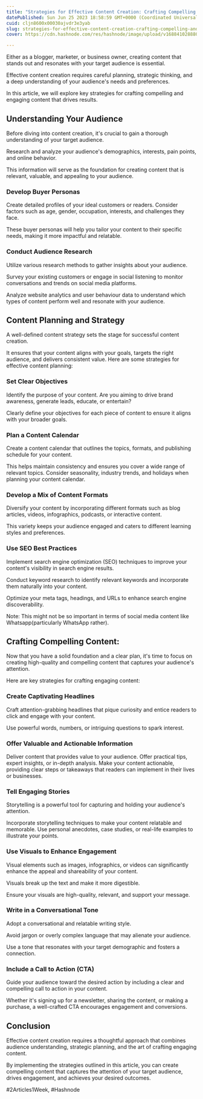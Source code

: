 ```yaml
---
title: "Strategies for Effective Content Creation: Crafting Compelling and Engaging Content"
datePublished: Sun Jun 25 2023 18:58:59 GMT+0000 (Coordinated Universal Time)
cuid: cljn8600x00030ajvdr3e3yab
slug: strategies-for-effective-content-creation-crafting-compelling-and-engaging-content
cover: https://cdn.hashnode.com/res/hashnode/image/upload/v1688410288802/c1e32121-581f-4588-81c6-c1d82d5a2699.png

---
```


Either as a blogger, marketer, or business owner, creating content that stands out and resonates with your target audience is essential.

Effective content creation requires careful planning, strategic thinking, and a deep understanding of your audience's needs and preferences.

In this article, we will explore key strategies for crafting compelling and engaging content that drives results.

## Understanding Your Audience

Before diving into content creation, it's crucial to gain a thorough understanding of your target audience.

Research and analyze your audience's demographics, interests, pain points, and online behavior.

This information will serve as the foundation for creating content that is relevant, valuable, and appealing to your audience.

### Develop Buyer Personas

Create detailed profiles of your ideal customers or readers. Consider factors such as age, gender, occupation, interests, and challenges they face.

These buyer personas will help you tailor your content to their specific needs, making it more impactful and relatable.

### Conduct Audience Research

Utilize various research methods to gather insights about your audience.

Survey your existing customers or engage in social listening to monitor conversations and trends on social media platforms.

Analyze website analytics and user behaviour data to understand which types of content perform well and resonate with your audience.

## Content Planning and Strategy

A well-defined content strategy sets the stage for successful content creation.

It ensures that your content aligns with your goals, targets the right audience, and delivers consistent value. Here are some strategies for effective content planning:

### Set Clear Objectives

Identify the purpose of your content. Are you aiming to drive brand awareness, generate leads, educate, or entertain?

Clearly define your objectives for each piece of content to ensure it aligns with your broader goals.

### Plan a Content Calendar

Create a content calendar that outlines the topics, formats, and publishing schedule for your content.

This helps maintain consistency and ensures you cover a wide range of relevant topics. Consider seasonality, industry trends, and holidays when planning your content calendar.

### Develop a Mix of Content Formats

Diversify your content by incorporating different formats such as blog articles, videos, infographics, podcasts, or interactive content.

This variety keeps your audience engaged and caters to different learning styles and preferences.

### Use SEO Best Practices

Implement search engine optimization (SEO) techniques to improve your content's visibility in search engine results.

Conduct keyword research to identify relevant keywords and incorporate them naturally into your content.

Optimize your meta tags, headings, and URLs to enhance search engine discoverability.

Note: This might not be so important in terms of social media content like Whatsapp(particularly WhatsApp rather).

## Crafting Compelling Content:

Now that you have a solid foundation and a clear plan, it's time to focus on creating high-quality and compelling content that captures your audience's attention.

Here are key strategies for crafting engaging content:

### Create Captivating Headlines

Craft attention-grabbing headlines that pique curiosity and entice readers to click and engage with your content.

Use powerful words, numbers, or intriguing questions to spark interest.

### Offer Valuable and Actionable Information

Deliver content that provides value to your audience. Offer practical tips, expert insights, or in-depth analysis. Make your content actionable, providing clear steps or takeaways that readers can implement in their lives or businesses.

### Tell Engaging Stories

Storytelling is a powerful tool for capturing and holding your audience's attention.

Incorporate storytelling techniques to make your content relatable and memorable. Use personal anecdotes, case studies, or real-life examples to illustrate your points.

### Use Visuals to Enhance Engagement

Visual elements such as images, infographics, or videos can significantly enhance the appeal and shareability of your content.

Visuals break up the text and make it more digestible.

Ensure your visuals are high-quality, relevant, and support your message.

### Write in a Conversational Tone

Adopt a conversational and relatable writing style.

Avoid jargon or overly complex language that may alienate your audience.

Use a tone that resonates with your target demographic and fosters a connection.

### Include a Call to Action (CTA)

Guide your audience toward the desired action by including a clear and compelling call to action in your content.

Whether it's signing up for a newsletter, sharing the content, or making a purchase, a well-crafted CTA encourages engagement and conversions.

## Conclusion

Effective content creation requires a thoughtful approach that combines audience understanding, strategic planning, and the art of crafting engaging content.

By implementing the strategies outlined in this article, you can create compelling content that captures the attention of your target audience, drives engagement, and achieves your desired outcomes.

#2Articles1Week, #Hashnode